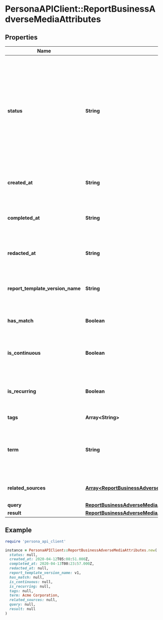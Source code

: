 # PersonaAPIClient::ReportBusinessAdverseMediaAttributes

## Properties

| Name | Type | Description | Notes |
| ---- | ---- | ----------- | ----- |
| **status** | **String** | The status of the report  Possible values: - pending - ready - errored  Do not assume this is a static enumeration; Persona may add new values in the future without a versioned update. | [optional] |
| **created_at** | **String** | The time the report was created in ISO 8601 format | [optional] |
| **completed_at** | **String** | The time the report completed processing in ISO 8601 format | [optional] |
| **redacted_at** | **String** | The time the report was redacted in ISO 8601 format | [optional] |
| **report_template_version_name** | **String** | The name of the report template version used for this report | [optional] |
| **has_match** | **Boolean** | Whether or not the report matched | [optional] |
| **is_continuous** | **Boolean** | Whether or not this report has been run more than once | [optional] |
| **is_recurring** | **Boolean** | Whether or not this report is scheduled to run in the future | [optional] |
| **tags** | **Array&lt;String&gt;** | Tags on the report | [optional] |
| **term** | **String** | The search term for the adverse media report, typically the name of the business. | [optional] |
| **related_sources** | [**Array&lt;ReportBusinessAdverseMediaAttributesAllOfRelatedSourcesInner&gt;**](ReportBusinessAdverseMediaAttributesAllOfRelatedSourcesInner.md) | The sources that matched for the search | [optional] |
| **query** | [**ReportBusinessAdverseMediaAttributesAllOfQuery**](ReportBusinessAdverseMediaAttributesAllOfQuery.md) |  | [optional] |
| **result** | [**ReportBusinessAdverseMediaAttributesAllOfResult**](ReportBusinessAdverseMediaAttributesAllOfResult.md) |  | [optional] |

## Example

```ruby
require 'persona_api_client'

instance = PersonaAPIClient::ReportBusinessAdverseMediaAttributes.new(
  status: null,
  created_at: 2020-04-12T05:08:51.000Z,
  completed_at: 2020-04-13T00:23:57.000Z,
  redacted_at: null,
  report_template_version_name: v1,
  has_match: null,
  is_continuous: null,
  is_recurring: null,
  tags: null,
  term: Acme Corporation,
  related_sources: null,
  query: null,
  result: null
)
```

